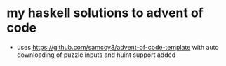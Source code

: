 # my haskell solutions to advent of code

* uses https://github.com/samcoy3/advent-of-code-template with auto downloading of puzzle inputs and huint support added

